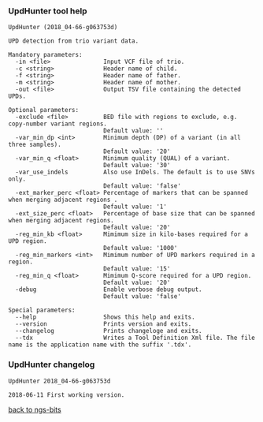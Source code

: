 ### UpdHunter tool help
	UpdHunter (2018_04-66-g063753d)
	
	UPD detection from trio variant data.
	
	Mandatory parameters:
	  -in <file>               Input VCF file of trio.
	  -c <string>              Header name of child.
	  -f <string>              Header name of father.
	  -m <string>              Header name of mother.
	  -out <file>              Output TSV file containing the detected UPDs.
	
	Optional parameters:
	  -exclude <file>          BED file with regions to exclude, e.g. copy-number variant regions.
	                           Default value: ''
	  -var_min_dp <int>        Minimum depth (DP) of a variant (in all three samples).
	                           Default value: '20'
	  -var_min_q <float>       Minimum quality (QUAL) of a variant.
	                           Default value: '30'
	  -var_use_indels          Also use InDels. The default is to use SNVs only.
	                           Default value: 'false'
	  -ext_marker_perc <float> Percentage of markers that can be spanned when merging adjacent regions .
	                           Default value: '1'
	  -ext_size_perc <float>   Percentage of base size that can be spanned when merging adjacent regions.
	                           Default value: '20'
	  -reg_min_kb <float>      Mimimum size in kilo-bases required for a UPD region.
	                           Default value: '1000'
	  -reg_min_markers <int>   Mimimum number of UPD markers required in a region.
	                           Default value: '15'
	  -reg_min_q <float>       Mimimum Q-score required for a UPD region.
	                           Default value: '20'
	  -debug                   Enable verbose debug output.
	                           Default value: 'false'
	
	Special parameters:
	  --help                   Shows this help and exits.
	  --version                Prints version and exits.
	  --changelog              Prints changeloge and exits.
	  --tdx                    Writes a Tool Definition Xml file. The file name is the application name with the suffix '.tdx'.
	
### UpdHunter changelog
	UpdHunter 2018_04-66-g063753d
	
	2018-06-11 First working version.
[back to ngs-bits](https://github.com/imgag/ngs-bits)